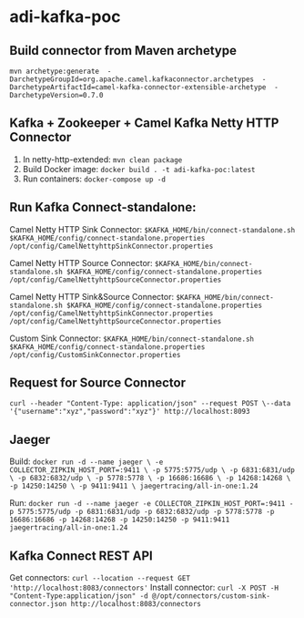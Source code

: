 # adi-kafka-poc

## Build connector from Maven archetype
`mvn archetype:generate  -DarchetypeGroupId=org.apache.camel.kafkaconnector.archetypes  -DarchetypeArtifactId=camel-kafka-connector-extensible-archetype  -DarchetypeVersion=0.7.0`

## Kafka + Zookeeper + Camel Kafka Netty HTTP Connector
1. In netty-http-extended: `mvn clean package`
2. Build Docker image: `docker build . -t adi-kafka-poc:latest`
3. Run containers: `docker-compose up -d`

## Run Kafka Connect-standalone:
Camel Netty HTTP Sink Connector:
`$KAFKA_HOME/bin/connect-standalone.sh $KAFKA_HOME/config/connect-standalone.properties /opt/config/CamelNettyhttpSinkConnector.properties`

Camel Netty HTTP Source Connector:
`$KAFKA_HOME/bin/connect-standalone.sh $KAFKA_HOME/config/connect-standalone.properties /opt/config/CamelNettyhttpSourceConnector.properties`

Camel Netty HTTP Sink&Source Connector:
`$KAFKA_HOME/bin/connect-standalone.sh $KAFKA_HOME/config/connect-standalone.properties /opt/config/CamelNettyhttpSinkConnector.properties /opt/config/CamelNettyhttpSourceConnector.properties`

Custom Sink Connector:
`$KAFKA_HOME/bin/connect-standalone.sh $KAFKA_HOME/config/connect-standalone.properties /opt/config/CustomSinkConnector.properties`

## Request for Source Connector
`curl --header "Content-Type: application/json" --request POST \--data '{"username":"xyz","password":"xyz"}' http://localhost:8093`

## Jaeger
Build:
`docker run -d --name jaeger \
-e COLLECTOR_ZIPKIN_HOST_PORT=:9411 \
-p 5775:5775/udp \
-p 6831:6831/udp \
-p 6832:6832/udp \
-p 5778:5778 \
-p 16686:16686 \
-p 14268:14268 \
-p 14250:14250 \
-p 9411:9411 \
jaegertracing/all-in-one:1.24`

Run:
`docker run -d --name jaeger -e COLLECTOR_ZIPKIN_HOST_PORT=:9411 -p 5775:5775/udp -p 6831:6831/udp -p 6832:6832/udp -p 5778:5778 -p 16686:16686 -p 14268:14268 -p 14250:14250 -p 9411:9411 jaegertracing/all-in-one:1.24`

## Kafka Connect REST API
Get connectors:
`curl --location --request GET 'http://localhost:8083/connectors'`
Install connector:
`curl -X POST -H "Content-Type:application/json" -d @/opt/connectors/custom-sink-connector.json http://localhost:8083/connectors`
 
